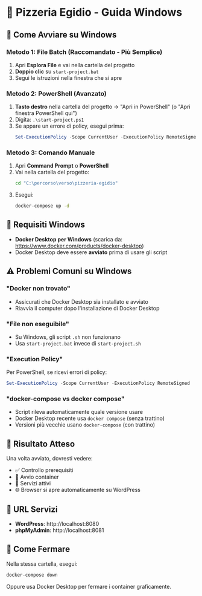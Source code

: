 # 🍕 Pizzeria Egidio - Guida Windows

## 🚀 Come Avviare su Windows

### Metodo 1: File Batch (Raccomandato - Più Semplice)

1. Apri **Esplora File** e vai nella cartella del progetto
2. **Doppio clic** su `start-project.bat`
3. Segui le istruzioni nella finestra che si apre

### Metodo 2: PowerShell (Avanzato)

1. **Tasto destro** nella cartella del progetto → "Apri in PowerShell" (o "Apri finestra PowerShell qui")
2. Digita: `.\start-project.ps1`
3. Se appare un errore di policy, esegui prima:
   ```powershell
   Set-ExecutionPolicy -Scope CurrentUser -ExecutionPolicy RemoteSigned
   ```

### Metodo 3: Comando Manuale

1. Apri **Command Prompt** o **PowerShell**
2. Vai nella cartella del progetto:
   ```cmd
   cd "C:\percorso\verso\pizzeria-egidio"
   ```
3. Esegui:
   ```cmd
   docker-compose up -d
   ```

## 🔧 Requisiti Windows

- **Docker Desktop per Windows** (scarica da: https://www.docker.com/products/docker-desktop)
- Docker Desktop deve essere **avviato** prima di usare gli script

## ⚠️ Problemi Comuni su Windows

### "Docker non trovato"
- Assicurati che Docker Desktop sia installato e avviato
- Riavvia il computer dopo l'installazione di Docker Desktop

### "File non eseguibile"
- Su Windows, gli script `.sh` non funzionano
- Usa `start-project.bat` invece di `start-project.sh`

### "Execution Policy"
Per PowerShell, se ricevi errori di policy:
```powershell
Set-ExecutionPolicy -Scope CurrentUser -ExecutionPolicy RemoteSigned
```

### "docker-compose vs docker compose"
- Script rileva automaticamente quale versione usare
- Docker Desktop recente usa `docker compose` (senza trattino)
- Versioni più vecchie usano `docker-compose` (con trattino)

## 🎯 Risultato Atteso

Una volta avviato, dovresti vedere:
- ✅ Controllo prerequisiti
- 🔄 Avvio container
- 🎉 Servizi attivi
- 🌐 Browser si apre automaticamente su WordPress

## 📍 URL Servizi

- **WordPress**: http://localhost:8080
- **phpMyAdmin**: http://localhost:8081

## 🛑 Come Fermare

Nella stessa cartella, esegui:
```cmd
docker-compose down
```

Oppure usa Docker Desktop per fermare i container graficamente.